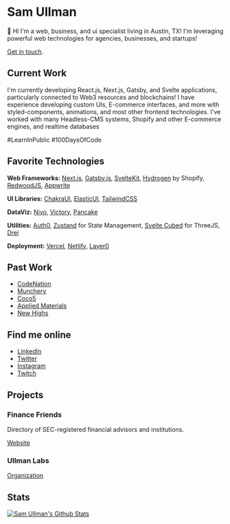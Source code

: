 # Sam Ullman
👋 Hi I'm a web, business, and ui specialist living in Austin, TX!  I'm leveraging powerful web technologies for agencies, businesses, and startups!

[Get in touch](mailto:samullman@gmail.com). 

## Current Work
I'm currently developing React.js, Next.js, Gatsby, and Svelte applications, particularly connected to Web3 resources and blockchains! I have experience developing custom UIs, E-commerce interfaces, and more with styled-components, animations, and most other frontend technologies. I've worked with many Headless-CMS systems, Shopify and other E-commerce engines, and realtime databases

#LearnInPublic #100DaysOfCode

## Favorite Technologies

**Web Frameworks:** [Next.js](https://codenation.org/), [Gatsby.js](https://www.munchery.com/), [SvelteKit](https://coco5.com/),
[Hydrogen](https://hydrogen.shopify.dev/) by Shopify, [RedwoodJS](https://redwoodjs.com/), [Appwrite](https://appwrite.io/)

**UI Libraries:** [ChakraUI](https://chakra-ui.com/), [ElasticUI](https://elastic.github.io/eui/#/), [TailwindCSS](https://tailwindcss.com/)

**DataViz:** [Nivo](https://nivo.rocks/), [Victory](https://formidable.com/open-source/victory/), [Pancake](https://pancake-charts.surge.sh/)

**Utilities:** [Auth0](https://auth0.com/), [Zustand](https://zustand.sh) for State Management, [Svelte Cubed](https://svelte-cubed.vercel.app/) for ThreeJS, [Drei](https://github.com/pmndrs)

**Deployment:** [Vercel](https://vercel.com/), [Netlify](https://netlify.com/), [Layer0](https://layer0.co/)

## Past Work
* [CodeNation](https://codenation.org/)
* [Munchery](https://www.munchery.com/)
* [Coco5](https://coco5.com/)
* [Applied Materials](https://www.appliedmaterials.com/interactive-proxy/)
* [New Highs](https://1906newhighs.com/)

## Find me online
* [LinkedIn](https://www.linkedin.com/in/samullman/)
* [Twitter](https://twitter.com/samullman)
* [Instagram](https://instagram.com/jolly.jitsu)
* [Twitch](https://twitch.tv/samullman)


## Projects

### Finance Friends
Directory of SEC-registered financial advisors and institutions. 

[Website](https://financefriends.org/)

### Ullman Labs
[Organization](https://github.com/ullman-labs/)

<!-- ### Galleria
An Instagram-like app owning and displaying your art.

[Website](https://galleria-kappa.vercel.app) | [Repo](https://github.com/samullman/galleria)
 -->

<!-- 
Eternal Camping
Low-budget, high-culture living for all humans. 

Codeskewl
0-60pm programming modules. 


### Weebly
Open-source, modular, self-assembled vehicles. 

[Website](https://weebly.vercel.app) | [Repo](https://github.com/samullman/weebly)



### Pot Land
Dispensaries directory with a dose of art & culture. 

[Website](https://pot.land) | [Repo](https://github.com/samullman/potland)


### Gentle Man
Finding work, family, and love for all. 

[Website](https://gentle-man.xyz) | [Repo](https://github.com/samullman/gentleman)

 -->


## Stats

[![Sam Ullman's Github Stats](https://github-readme-stats.vercel.app/api?username=samullman)](https://github.com/samullman)


<!--
**samullman/samullman** is a ✨ _special_ ✨ repository because its `README.md` (this file) appears on your GitHub profile.

Here are some ideas to get you started:

- 🔭 I’m currently working on ...
- 🌱 I’m currently learning ...
- 👯 I’m looking to collaborate on ...
- 🤔 I’m looking for help with ...
- 💬 Ask me about ...
- 📫 How to reach me: ...
- 😄 Pronouns: ...
- ⚡ Fun fact: ...
-->
